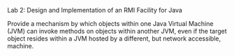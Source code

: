 Lab 2: Design and Implementation of an RMI Facility for Java

Provide a mechanism by which objects within one Java Virtual Machine (JVM) can invoke methods on objects within another JVM, even if the target object resides within a JVM hosted by a different, but network accessible, machine. 